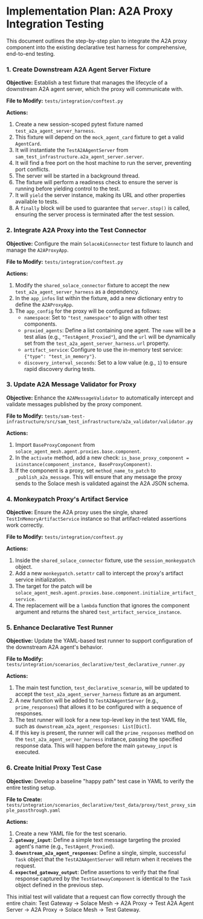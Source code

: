 # Implementation Plan: A2A Proxy Integration Testing

This document outlines the step-by-step plan to integrate the A2A proxy component into the existing declarative test harness for comprehensive, end-to-end testing.

### 1. Create Downstream A2A Agent Server Fixture

**Objective:** Establish a test fixture that manages the lifecycle of a downstream A2A agent server, which the proxy will communicate with.

**File to Modify:** `tests/integration/conftest.py`

**Actions:**
1.  Create a new session-scoped pytest fixture named `test_a2a_agent_server_harness`.
2.  This fixture will depend on the `mock_agent_card` fixture to get a valid `AgentCard`.
3.  It will instantiate the `TestA2AAgentServer` from `sam_test_infrastructure.a2a_agent_server.server`.
4.  It will find a free port on the host machine to run the server, preventing port conflicts.
5.  The server will be started in a background thread.
6.  The fixture will perform a readiness check to ensure the server is running before yielding control to the test.
7.  It will `yield` the server instance, making its URL and other properties available to tests.
8.  A `finally` block will be used to guarantee that `server.stop()` is called, ensuring the server process is terminated after the test session.

### 2. Integrate A2A Proxy into the Test Connector

**Objective:** Configure the main `SolaceAiConnector` test fixture to launch and manage the `A2AProxyApp`.

**File to Modify:** `tests/integration/conftest.py`

**Actions:**
1.  Modify the `shared_solace_connector` fixture to accept the new `test_a2a_agent_server_harness` as a dependency.
2.  In the `app_infos` list within the fixture, add a new dictionary entry to define the `A2AProxyApp`.
3.  The `app_config` for the proxy will be configured as follows:
    *   `namespace`: Set to `"test_namespace"` to align with other test components.
    *   `proxied_agents`: Define a list containing one agent. The `name` will be a test alias (e.g., `"TestAgent_Proxied"`), and the `url` will be dynamically set from the `test_a2a_agent_server_harness.url` property.
    *   `artifact_service`: Configure to use the in-memory test service: `{"type": "test_in_memory"}`.
    *   `discovery_interval_seconds`: Set to a low value (e.g., `1`) to ensure rapid discovery during tests.

### 3. Update A2A Message Validator for Proxy

**Objective:** Enhance the `A2AMessageValidator` to automatically intercept and validate messages published by the proxy component.

**File to Modify:** `tests/sam-test-infrastructure/src/sam_test_infrastructure/a2a_validator/validator.py`

**Actions:**
1.  Import `BaseProxyComponent` from `solace_agent_mesh.agent.proxies.base.component`.
2.  In the `activate` method, add a new check: `is_base_proxy_component = isinstance(component_instance, BaseProxyComponent)`.
3.  If the component is a proxy, set `method_name_to_patch` to `_publish_a2a_message`. This will ensure that any message the proxy sends to the Solace mesh is validated against the A2A JSON schema.

### 4. Monkeypatch Proxy's Artifact Service

**Objective:** Ensure the A2A proxy uses the single, shared `TestInMemoryArtifactService` instance so that artifact-related assertions work correctly.

**File to Modify:** `tests/integration/conftest.py`

**Actions:**
1.  Inside the `shared_solace_connector` fixture, use the `session_monkeypatch` object.
2.  Add a new `monkeypatch.setattr` call to intercept the proxy's artifact service initialization.
3.  The target for the patch will be `solace_agent_mesh.agent.proxies.base.component.initialize_artifact_service`.
4.  The replacement will be a `lambda` function that ignores the component argument and returns the shared `test_artifact_service_instance`.

### 5. Enhance Declarative Test Runner

**Objective:** Update the YAML-based test runner to support configuration of the downstream A2A agent's behavior.

**File to Modify:** `tests/integration/scenarios_declarative/test_declarative_runner.py`

**Actions:**
1.  The main test function, `test_declarative_scenario`, will be updated to accept the `test_a2a_agent_server_harness` fixture as an argument.
2.  A new function will be added to `TestA2AAgentServer` (e.g., `prime_responses`) that allows it to be configured with a sequence of responses.
3.  The test runner will look for a new top-level key in the test YAML file, such as `downstream_a2a_agent_responses: List[Dict]`.
4.  If this key is present, the runner will call the `prime_responses` method on the `test_a2a_agent_server_harness` instance, passing the specified response data. This will happen before the main `gateway_input` is executed.

### 6. Create Initial Proxy Test Case

**Objective:** Develop a baseline "happy path" test case in YAML to verify the entire testing setup.

**File to Create:** `tests/integration/scenarios_declarative/test_data/proxy/test_proxy_simple_passthrough.yaml`

**Actions:**
1.  Create a new YAML file for the test scenario.
2.  **`gateway_input`**: Define a simple text message targeting the proxied agent's name (e.g., `TestAgent_Proxied`).
3.  **`downstream_a2a_agent_responses`**: Define a single, simple, successful `Task` object that the `TestA2AAgentServer` will return when it receives the request.
4.  **`expected_gateway_output`**: Define assertions to verify that the final response captured by the `TestGatewayComponent` is identical to the `Task` object defined in the previous step.

This initial test will validate that a request can flow correctly through the entire chain: Test Gateway -> Solace Mesh -> A2A Proxy -> Test A2A Agent Server -> A2A Proxy -> Solace Mesh -> Test Gateway.
